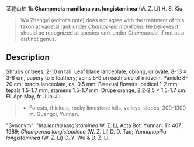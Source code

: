 茎花山柚
1b.**Champereia manillana var. longistaminea** (W. Z. Li) H. S. Kiu

> Wu Zhengyi (editor’s note) does not agree with the treatment of this taxon at varietal rank under *Champereia* *manillana*. He believes it should be recognized at species rank under *Champereia*, if not as a distinct genus.


## Description
Shrubs or trees, 2-10 m tall. Leaf blade lanceolate, oblong, or ovate, 8-13 × 3-6 cm, papery to ± leathery; veins 5-9 on each side of midvein. Panicle 8-20 cm; bracts lanceolate, ca. 0.5 mm. Bisexual flowers: pedicel 1-2 mm; tepals 1.5-1.7 mm; stamens 1.5-1.7 mm. Drupe orange, 2.2-2.5 × 1.5-1.7 cm. Fl. Apr-May, fr. Jun-Jul.


> * Forests, thickets, rocky limestone hills, valleys, slopes; 300-1300 m. Guangxi, Yunnan.

  "Synonym": "*Melientha* *longistaminea* W. Z. Li, Acta Bot. Yunnan. 11: 407. 1989; *Champereia* *longistaminea* (W. Z. Li) D. D. Tao; *Yunnanopilia* *longistaminea* (W. Z. Li) C. Y. Wu &amp; D. Z. Li.

